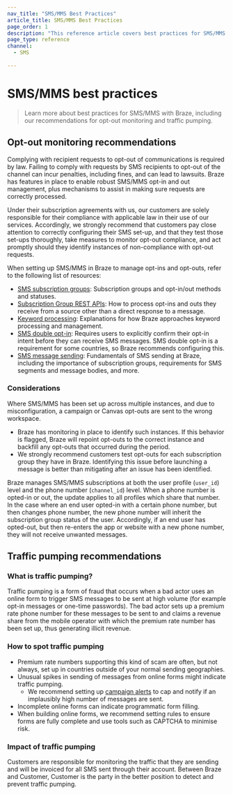 ```yaml
---
nav_title: "SMS/MMS Best Practices"
article_title: SMS/MMS Best Practices
page_order: 1
description: "This reference article covers best practices for SMS/MMS."
page_type: reference
channel:
  - SMS
  
---
```


# SMS/MMS best practices

> Learn more about best practices for SMS/MMS with Braze, including our recommendations for opt-out monitoring and traffic pumping.

## Opt-out monitoring recommendations

Complying with recipient requests to opt-out of communications is required by law. Failing to comply with requests by SMS recipients to opt-out of the channel can incur penalties, including fines, and can lead to lawsuits. Braze has features in place to enable robust SMS/MMS opt-in and out management, plus mechanisms to assist in making sure requests are correctly processed.

Under their subscription agreements with us, our customers are solely responsible  for their compliance with applicable law in their use of our services. Accordingly, we strongly recommend that customers pay close attention to correctly configuring their SMS set-up, and that they test those set-ups thoroughly, take measures to monitor opt-out compliance, and act promptly should they identify instances of non-compliance with opt-out requests.

When setting up SMS/MMS in Braze to manage opt-ins and opt-outs, refer to the following list of resources:
* [SMS subscription groups]({{site.baseurl}}/user_guide/message_building_by_channel/sms/sms_subscription_group/): Subscription groups and opt-in/out methods and statuses.
* [Subscription Group REST APIs]({{site.baseurl}}/api/endpoints/subscription_groups): How to process opt-ins and outs they receive from a source other than a direct response to a message.
* [Keyword processing]({{site.baseurl}}/user_guide/message_building_by_channel/sms/keywords): Explanations for how Braze approaches keyword processing and management.
* [SMS double opt-in]({{site.baseurl}}/user_guide/message_building_by_channel/sms/keywords/sms_double_opt_in/): Requires users to explicitly confirm their opt-in intent before they can receive SMS messages. SMS double opt-in is a requirement for some countries, so Braze recommends configuring this.
* [SMS message sending]({{site.baseurl}}/user_guide/message_building_by_channel/sms/sms_setup/sms_sending/): Fundamentals of SMS sending at Braze, including the importance of subscription groups, requirements for SMS segments and message bodies, and more.

### Considerations

Where SMS/MMS has been set up across multiple instances, and due to misconfiguration, a campaign or Canvas opt-outs are sent to the wrong workspace.

* Braze has monitoring in place to identify such instances. If this behavior is flagged, Braze will repoint opt-outs to the correct instance and backfill any opt-outs that occurred during the period.
* We strongly recommend customers test opt-outs for each subscription group they have in Braze. Identifying this issue before launching a message is better than mitigating after an issue has been identified.

Braze manages SMS/MMS subscriptions at both the user profile (`user_id`) level and the phone number (`channel_id`) level. When a phone number is opted-in or out, the update applies to all profiles which share that number. In the case where an end user opted-in with a certain phone number, but then changes phone number, the new phone number will inherit the subscription group status of the user. Accordingly, if an end user has opted-out, but then re-enters the app or website with a new phone number, they will not receive unwanted messages.

## Traffic pumping recommendations

### What is traffic pumping?

Traffic pumping is a form of fraud that occurs when a bad actor uses an online form to trigger SMS messages to be sent at high volume (for example opt-in messages or one-time passwords). The bad actor sets up a premium rate phone number for these messages to be sent to and claims a revenue share from the mobile operator with which the premium rate number has been set up, thus generating illicit revenue.

### How to spot traffic pumping

* Premium rate numbers supporting this kind of scam are often, but not always, set up in countries outside of your normal sending geographies.
* Unusual spikes in sending of messages from online forms might indicate traffic pumping.
    * We recommend setting up [campaign alerts]({{site.baseurl}}/user_guide/engagement_tools/campaigns/managing_campaigns/campaign_alerts/) to cap and notify if an implausibly high number of messages are sent.
* Incomplete online forms can indicate programmatic form filling.
* When building online forms, we recommend setting rules to ensure forms are fully complete and use tools such as CAPTCHA to minimise risk.

### Impact of traffic pumping

Customers are responsible for monitoring the traffic that they are sending and will be invoiced for all SMS sent through their account. Between Braze and Customer, Customer is the party in the better position to detect and prevent traffic pumping.

